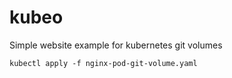 # kubeo
Simple website example for kubernetes git volumes

    kubectl apply -f nginx-pod-git-volume.yaml
